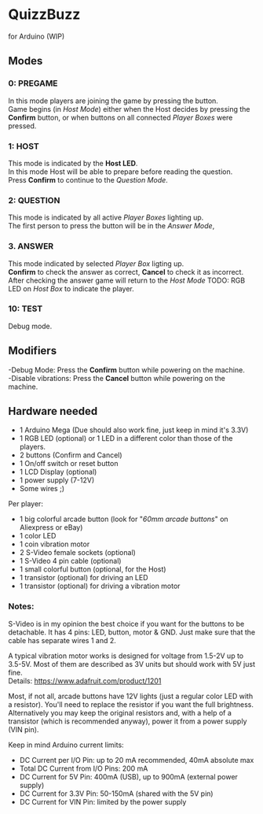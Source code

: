# QuizzBuzz
for Arduino (WIP)

## Modes

### 0: PREGAME
In this mode players are joining the game by pressing the button.  
Game begins (in _Host Mode_) either when the Host decides by pressing the **Confirm** button, or when buttons on all connected _Player Boxes_ were pressed.

### 1: HOST
This mode is indicated by the **Host LED**.  
In this mode Host will be able to prepare before reading the question.  
Press **Confirm** to continue to the _Question Mode_.

### 2: QUESTION
This mode is indicated by all active _Player Boxes_ lighting up.  
The first person to press the button will be in the _Answer Mode_,

### 3. ANSWER
This mode indicated by selected _Player Box_ ligting up.  
**Confirm** to check the answer as correct, **Cancel** to check it as incorrect.
After checking the answer game will return to the _Host Mode_
TODO: RGB LED on _Host Box_ to indicate the player.

### 10: TEST
Debug mode.

## Modifiers
-Debug Mode: Press the **Confirm** button while powering on the machine.  
-Disable vibrations: Press the **Cancel** button while powering on the machine.  

## Hardware needed 
- 1 Arduino Mega (Due should also work fine, just keep in mind it's 3.3V)
- 1 RGB LED (optional) or 1 LED in a different color than those of the players.
- 2 buttons (Confirm and Cancel)
- 1 On/off switch or reset button
- 1 LCD Display (optional)
- 1 power supply (7-12V)
- Some wires ;)

Per player:
- 1 big colorful arcade button (look for "_60mm arcade buttons_" on Aliexpress or eBay)
- 1 color LED 
- 1 coin vibration motor 
- 2 S-Video female sockets (optional)
- 1 S-Video 4 pin cable (optional)
- 1 small colorful button (optional, for the Host)
- 1 transistor (optional) for driving an LED
- 1 transistor (optional) for driving a vibration motor

### Notes:
S-Video is in my opinion the best choice if you want for the buttons to be detachable. It has 4 pins: LED, button, motor & GND. Just make sure that the cable has separate wires 1 and 2.  

A typical vibration motor works is designed for voltage from 1.5-2V up to 3.5-5V. Most of them are described as 3V units but should work with 5V just fine.  
Details: https://www.adafruit.com/product/1201  

Most, if not all, arcade buttons have 12V lights (just a regular color LED with a resistor). You'll need to replace the resistor if you want the full brightness. Alternatively you may keep the original resistors and, with a help of a transistor (which is recommended anyway), power it from a power supply (VIN pin).  

Keep in mind Arduino current limits:
- DC Current per I/O Pin:  up to 20 mA recommended, 40mA absolute max 
- Total DC Current from I/O Pins: 200 mA
- DC Current for 5V Pin:   400mA (USB), up to 900mA (external power supply)
- DC Current for 3.3V Pin: 50-150mA (shared with the 5V pin)
- DC Current for VIN Pin: limited by the power supply
